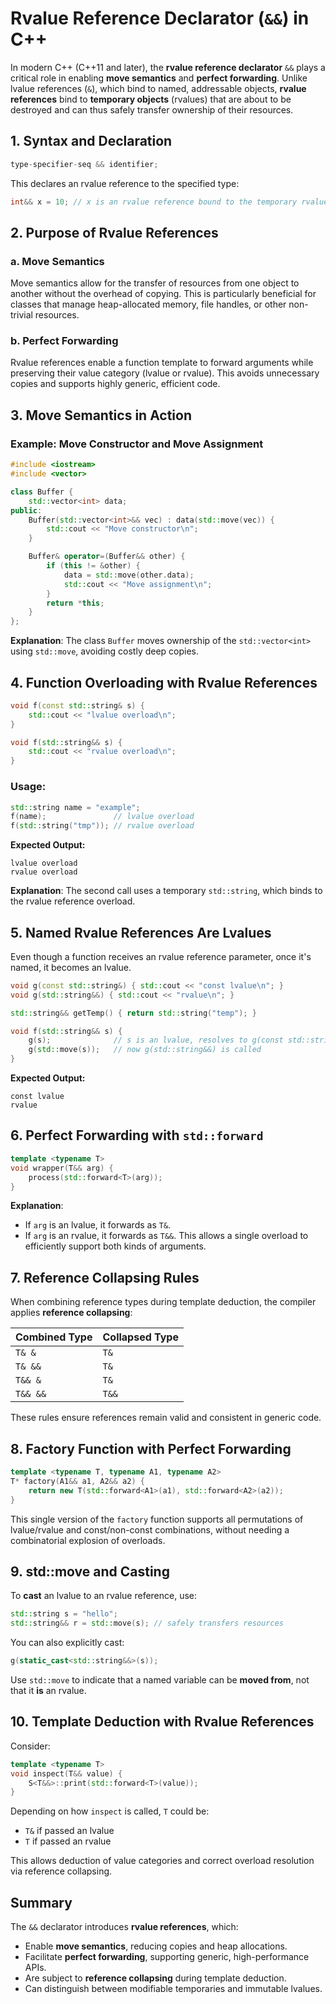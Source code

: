# Rvalue Reference Declarator (`&&`) in C++

In modern C++ (C++11 and later), the **rvalue reference declarator** `&&` plays a critical role in enabling **move semantics** and **perfect forwarding**. Unlike lvalue references (`&`), which bind to named, addressable objects, **rvalue references** bind to **temporary objects** (rvalues) that are about to be destroyed and can thus safely transfer ownership of their resources.

## 1. **Syntax and Declaration**

```cpp
type-specifier-seq && identifier;
```

This declares an rvalue reference to the specified type:

```cpp
int&& x = 10; // x is an rvalue reference bound to the temporary rvalue 10
```

## 2. **Purpose of Rvalue References**

### a. **Move Semantics**

Move semantics allow for the transfer of resources from one object to another without the overhead of copying. This is particularly beneficial for classes that manage heap-allocated memory, file handles, or other non-trivial resources.

### b. **Perfect Forwarding**

Rvalue references enable a function template to forward arguments while preserving their value category (lvalue or rvalue). This avoids unnecessary copies and supports highly generic, efficient code.

## 3. **Move Semantics in Action**

### Example: Move Constructor and Move Assignment

```cpp
#include <iostream>
#include <vector>

class Buffer {
    std::vector<int> data;
public:
    Buffer(std::vector<int>&& vec) : data(std::move(vec)) {
        std::cout << "Move constructor\n";
    }

    Buffer& operator=(Buffer&& other) {
        if (this != &other) {
            data = std::move(other.data);
            std::cout << "Move assignment\n";
        }
        return *this;
    }
};
```

**Explanation**:
The class `Buffer` moves ownership of the `std::vector<int>` using `std::move`, avoiding costly deep copies.

## 4. **Function Overloading with Rvalue References**

```cpp
void f(const std::string& s) {
    std::cout << "lvalue overload\n";
}

void f(std::string&& s) {
    std::cout << "rvalue overload\n";
}
```

### Usage:

```cpp
std::string name = "example";
f(name);               // lvalue overload
f(std::string("tmp")); // rvalue overload
```

**Expected Output:**

```
lvalue overload
rvalue overload
```

**Explanation**:
The second call uses a temporary `std::string`, which binds to the rvalue reference overload.

## 5. **Named Rvalue References Are Lvalues**

Even though a function receives an rvalue reference parameter, once it's named, it becomes an lvalue.

```cpp
void g(const std::string&) { std::cout << "const lvalue\n"; }
void g(std::string&&) { std::cout << "rvalue\n"; }

std::string&& getTemp() { return std::string("temp"); }

void f(std::string&& s) {
    g(s);              // s is an lvalue, resolves to g(const std::string&)
    g(std::move(s));   // now g(std::string&&) is called
}
```

**Expected Output:**

```
const lvalue
rvalue
```

## 6. **Perfect Forwarding with `std::forward`**

```cpp
template <typename T>
void wrapper(T&& arg) {
    process(std::forward<T>(arg));
}
```

**Explanation**:

- If `arg` is an lvalue, it forwards as `T&`.
- If `arg` is an rvalue, it forwards as `T&&`.
  This allows a single overload to efficiently support both kinds of arguments.

## 7. **Reference Collapsing Rules**

When combining reference types during template deduction, the compiler applies **reference collapsing**:

| Combined Type | Collapsed Type |
| ------------- | -------------- |
| `T& &`        | `T&`           |
| `T& &&`       | `T&`           |
| `T&& &`       | `T&`           |
| `T&& &&`      | `T&&`          |

These rules ensure references remain valid and consistent in generic code.

## 8. **Factory Function with Perfect Forwarding**

```cpp
template <typename T, typename A1, typename A2>
T* factory(A1&& a1, A2&& a2) {
    return new T(std::forward<A1>(a1), std::forward<A2>(a2));
}
```

This single version of the `factory` function supports all permutations of lvalue/rvalue and const/non-const combinations, without needing a combinatorial explosion of overloads.

## 9. **std::move and Casting**

To **cast** an lvalue to an rvalue reference, use:

```cpp
std::string s = "hello";
std::string&& r = std::move(s); // safely transfers resources
```

You can also explicitly cast:

```cpp
g(static_cast<std::string&&>(s));
```

Use `std::move` to indicate that a named variable can be **moved from**, not that it **is** an rvalue.

## 10. **Template Deduction with Rvalue References**

Consider:

```cpp
template <typename T>
void inspect(T&& value) {
    S<T&&>::print(std::forward<T>(value));
}
```

Depending on how `inspect` is called, `T` could be:

- `T&` if passed an lvalue
- `T` if passed an rvalue

This allows deduction of value categories and correct overload resolution via reference collapsing.

## Summary

The `&&` declarator introduces **rvalue references**, which:

- Enable **move semantics**, reducing copies and heap allocations.
- Facilitate **perfect forwarding**, supporting generic, high-performance APIs.
- Are subject to **reference collapsing** during template deduction.
- Can distinguish between modifiable temporaries and immutable lvalues.
